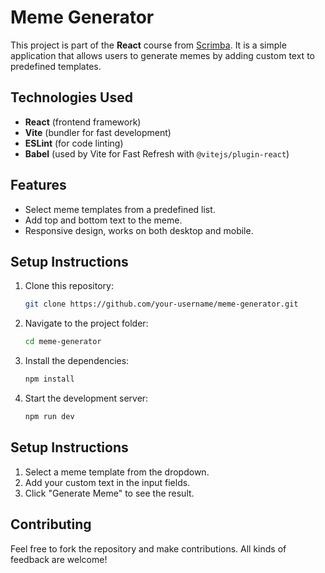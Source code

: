 # Meme Generator

This project is part of the **React** course from [Scrimba](https://scrimba.com/). It is a simple application that allows users to generate memes by adding custom text to predefined templates.

## Technologies Used
- **React** (frontend framework)
- **Vite** (bundler for fast development)
- **ESLint** (for code linting)
- **Babel** (used by Vite for Fast Refresh with `@vitejs/plugin-react`)

## Features
- Select meme templates from a predefined list.
- Add top and bottom text to the meme.
- Responsive design, works on both desktop and mobile.

## Setup Instructions

1. Clone this repository:
   ```bash
   git clone https://github.com/your-username/meme-generator.git
3. Navigate to the project folder:
   ```bash
   cd meme-generator
4. Install the dependencies:
   ```bash
   npm install
5. Start the development server:
   ```bash
   npm run dev
   
## Setup Instructions
1. Select a meme template from the dropdown.
2. Add your custom text in the input fields.
3. Click "Generate Meme" to see the result.
 
## Contributing
Feel free to fork the repository and make contributions. All kinds of feedback are welcome!
